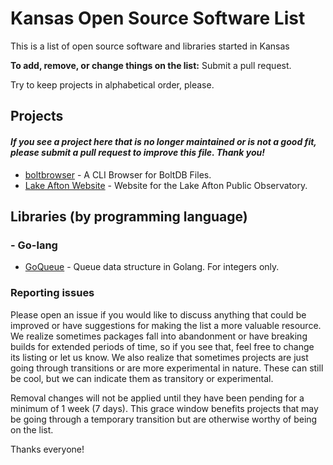 # Kansas Open Source Software List
This is a list of open source software and libraries started in Kansas

**To add, remove, or change things on the list:** Submit a pull request.

Try to keep projects in alphabetical order, please.

## Projects
#### *If you see a project here that is no longer maintained or is not a good fit, please submit a pull request to improve this file. Thank you!*

* [boltbrowser](https://github.com/br0xen/boltbrowser) - A CLI Browser for BoltDB Files.
* [Lake Afton Website](https://github.com/openwichita/lake-afton-website) - Website for the Lake Afton Public Observatory.

## Libraries (by programming language)
### - Go-lang
* [GoQueue](https://github.com/aaronarduino/goqueue) - Queue data structure in Golang. For integers only.

### Reporting issues

Please open an issue if you would like to discuss anything that could be improved or have suggestions for making the list a more valuable resource. We realize sometimes packages fall into abandonment or have breaking builds for extended periods of time, so if you see that, feel free to change its listing or let us know. We also realize that sometimes projects are just going through transitions or are more experimental in nature. These can still be cool, but we can indicate them as transitory or experimental.

Removal changes will not be applied until they have been pending for a minimum of 1 week (7 days). This grace window benefits projects that may be going through a temporary transition but are otherwise worthy of being on the list.

Thanks everyone!
